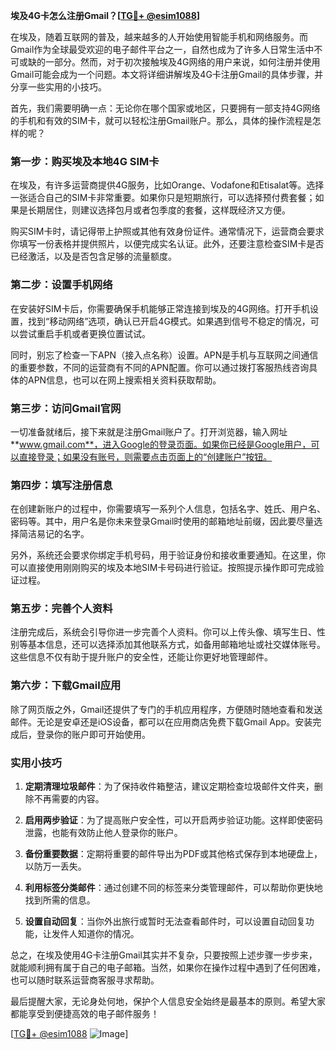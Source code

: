 **埃及4G卡怎么注册Gmail？[[TG💪+ @esim1088](https://t.me/s/esim1088)]**

在埃及，随着互联网的普及，越来越多的人开始使用智能手机和网络服务。而Gmail作为全球最受欢迎的电子邮件平台之一，自然也成为了许多人日常生活中不可或缺的一部分。然而，对于初次接触埃及4G网络的用户来说，如何注册并使用Gmail可能会成为一个问题。本文将详细讲解埃及4G卡注册Gmail的具体步骤，并分享一些实用的小技巧。

首先，我们需要明确一点：无论你在哪个国家或地区，只要拥有一部支持4G网络的手机和有效的SIM卡，就可以轻松注册Gmail账户。那么，具体的操作流程是怎样的呢？

### 第一步：购买埃及本地4G SIM卡

在埃及，有许多运营商提供4G服务，比如Orange、Vodafone和Etisalat等。选择一张适合自己的SIM卡非常重要。如果你只是短期旅行，可以选择预付费套餐；如果是长期居住，则建议选择包月或者包季度的套餐，这样既经济又方便。

购买SIM卡时，请记得带上护照或其他有效身份证件。通常情况下，运营商会要求你填写一份表格并提供照片，以便完成实名认证。此外，还要注意检查SIM卡是否已经激活，以及是否包含足够的流量额度。

### 第二步：设置手机网络

在安装好SIM卡后，你需要确保手机能够正常连接到埃及的4G网络。打开手机设置，找到“移动网络”选项，确认已开启4G模式。如果遇到信号不稳定的情况，可以尝试重启手机或者更换位置试试。

同时，别忘了检查一下APN（接入点名称）设置。APN是手机与互联网之间通信的重要参数，不同的运营商有不同的APN配置。你可以通过拨打客服热线咨询具体的APN信息，也可以在网上搜索相关资料获取帮助。

### 第三步：访问Gmail官网

一切准备就绪后，接下来就是注册Gmail账户了。打开浏览器，输入网址 **www.gmail.com**，进入Google的登录页面。如果你已经是Google用户，可以直接登录；如果没有账号，则需要点击页面上的“创建账户”按钮。

### 第四步：填写注册信息

在创建新账户的过程中，你需要填写一系列个人信息，包括名字、姓氏、用户名、密码等。其中，用户名是你未来登录Gmail时使用的邮箱地址前缀，因此要尽量选择简洁易记的名字。

另外，系统还会要求你绑定手机号码，用于验证身份和接收重要通知。在这里，你可以直接使用刚刚购买的埃及本地SIM卡号码进行验证。按照提示操作即可完成验证过程。

### 第五步：完善个人资料

注册完成后，系统会引导你进一步完善个人资料。你可以上传头像、填写生日、性别等基本信息，还可以选择添加其他联系方式，如备用邮箱地址或社交媒体账号。这些信息不仅有助于提升账户的安全性，还能让你更好地管理邮件。

### 第六步：下载Gmail应用

除了网页版之外，Gmail还提供了专门的手机应用程序，方便随时随地查看和发送邮件。无论是安卓还是iOS设备，都可以在应用商店免费下载Gmail App。安装完成后，登录你的账户即可开始使用。

### 实用小技巧

1. **定期清理垃圾邮件**：为了保持收件箱整洁，建议定期检查垃圾邮件文件夹，删除不再需要的内容。
   
2. **启用两步验证**：为了提高账户安全性，可以开启两步验证功能。这样即使密码泄露，也能有效防止他人登录你的账户。

3. **备份重要数据**：定期将重要的邮件导出为PDF或其他格式保存到本地硬盘上，以防万一丢失。

4. **利用标签分类邮件**：通过创建不同的标签来分类管理邮件，可以帮助你更快地找到所需的信息。

5. **设置自动回复**：当你外出旅行或暂时无法查看邮件时，可以设置自动回复功能，让发件人知道你的情况。

总之，在埃及使用4G卡注册Gmail其实并不复杂，只要按照上述步骤一步步来，就能顺利拥有属于自己的电子邮箱。当然，如果你在操作过程中遇到了任何困难，也可以随时联系运营商客服寻求帮助。

最后提醒大家，无论身处何地，保护个人信息安全始终是最基本的原则。希望大家都能享受到便捷高效的电子邮件服务！

[[TG💪+ @esim1088](https://t.me/s/esim1088) ![Image](https://i.postimg.cc/4NQfJmqS/Snipaste-2025-05-13-00-14-12.png)]